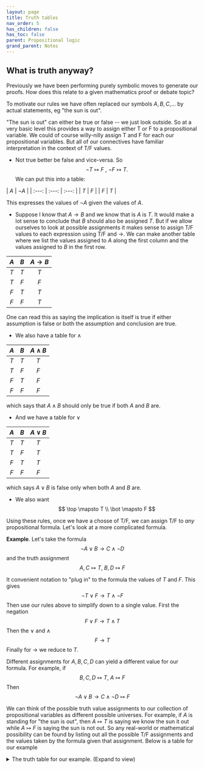 ```yaml
---
layout: page
title: Truth tables 
nav_order: 5
has_children: false
has_toc: false
parent: Propositional logic 
grand_parent: Notes
---
```


## What is truth anyway?

Previously we have been performing purely symbolic moves to generate our proofs. 
How does this relate to a given mathematics proof or debate topic? 

To motivate our rules we have often replaced our symbols $A,B,C,$... by 
actual statements, eg "the sun is out". 

"The sun is out" can either be true or false -- we just look outside. So at 
a very basic level this provides a way to assign either T or F to a propositional 
variable. We could of course willy-nilly assign T and F for each our 
propositional variables. But all of our connectives have familiar interpretation 
in the context of T/F values. 

- Not true better be false and vice-versa. So 
$$
\neg T \mapsto F \ , \ \neg F \mapsto T. 
$$
We can put this into a table:

| $A$ | $\neg A$ | 
| :---: | :---: | :---: |
| $T$ | $F$ |
| $F$ | $T$ |

This expresses the values of $\neg A$ given the values of $A$. 

- Suppose I know that $A \to B$ and we know that is $A$ is $T$. It would make a lot 
sense to conclude that $B$ should also be assigned $T$. But if we allow ourselves to 
look at possible assignments it makes sense to assign T/F values to each expression 
using T/F and $\to$. We can make another table where we list the values assigned to
$A$ along the first column and the values assigned to $B$ in the first row.

| $A$ | $B$ | $A \to B$ |
| :---: | :---: | :---: |
| $T$ | $T$ | $T$ |
| $T$ | $F$ | $F$ |
| $F$ | $T$ | $T$ |
| $F$ | $F$ | $T$ |

One can read this as saying the implication is itself is true if either assumption is 
false or both the assumption and conclusion are true. 
- We also have a table for $\land$ 

| $A$ | $B$ | $A \land B$ |
| :---: | :---: | :---: |
| $T$ | $T$ | $T$ |
| $T$ | $F$ | $F$ |
| $F$ | $T$ | $F$ |
| $F$ | $F$ | $F$ |

which says that $A \land B$ should only be true if both $A$ and $B$ are. 
- And we have a table for $\lor$ 

| $A$ | $B$ | $A \lor B$ |
| :---: | :---: | :---: |
| $T$ | $T$ | $T$ |
| $T$ | $F$ | $T$ |
| $F$ | $T$ | $T$ |
| $F$ | $F$ | $F$ |

which says $A \lor B$ is false only when both $A$ and $B$ are.
- We also want 
$$ \top \mapsto T \\ \bot \mapsto F $$

Using these rules, once we have a chosse of T/F, we can assign T/F to *any* 
propositional formula. Let's look at a more complicated formula. 

**Example**. Let's take the formula 
$$
 \neg A \lor B \to C \land \neg D
$$
and the truth assignment 
$$
A, C \mapsto T, \ B, D \mapsto F
$$

It convenient notation to "plug in" to the formula the values of $T$ and 
$F$. This gives
$$
 \neg T \lor F \to T \land \neg F
$$
Then use our rules above to simplify down to a single value. First 
the negation
$$
 F \lor F \to T \land T
$$
Then the $\lor$ and $\land$
$$
 F \to T
$$
Finally for $\to$ we reduce to $T$. 

Different assignments for $A,B,C,D$ can yield a different value for our 
formula. For example, if 
$$
B, C, D \mapsto T, \ A \mapsto F
$$
Then 
$$
 \neg A \lor B \to C \land \neg D \mapsto F 
$$

We can think of the possible truth value assignments to our 
collection of propositional variables as different possible universes. 
For example, if $A$ is standing for "the sun is out", then 
$A \mapsto T$ is saying we know the sun it out while $A \mapsto F$ is 
saying the sun is not out. So any real-world or mathematical possibility 
can be found by listing out all the possible T/F assignments and 
the values taken by the formula given that assignment. Below is a 
table for our example

<details markdown="block">
<summary  markdown="span">
The truth table for our example. (Expand to view)
</summary> 

| $A$ | $B$ | $C$ | $D$ |  $\neg A \lor B \to C \land \neg D$ |
| :---: | :---: | :---: | :---: | :---: |
| $T$ | $T$ | $T$ | $T$ | $F$ |
| $T$ | $T$ | $T$ | $F$ | $T$ |
| $T$ | $T$ | $F$ | $T$ | $F$ |
| $T$ | $F$ | $T$ | $T$ | $T$ |
| $F$ | $T$ | $T$ | $T$ | $F$ |
| $T$ | $T$ | $F$ | $F$ | $F$ |
| $T$ | $F$ | $T$ | $F$ | $T$ |
| $F$ | $T$ | $T$ | $F$ | $T$ |
| $T$ | $F$ | $F$ | $T$ | $T$ |
| $F$ | $T$ | $F$ | $T$ | $F$ |
| $F$ | $F$ | $T$ | $T$ | $F$ |
| $T$ | $F$ | $F$ | $F$ | $T$ |
| $F$ | $T$ | $F$ | $F$ | $F$ |
| $F$ | $F$ | $T$ | $F$ | $T$ |
| $F$ | $F$ | $F$ | $T$ | $F$ |
| $F$ | $F$ | $F$ | $F$ | $F$ |

</details>

